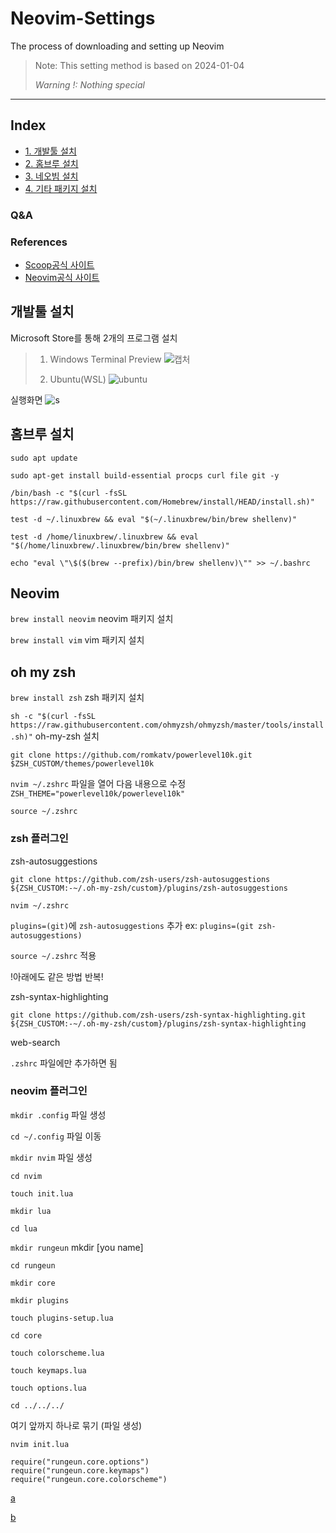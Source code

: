 # Neovim-Settings
The process of downloading and setting up Neovim

>Note: This setting method is based on 2024-01-04
>
>*Warning !: Nothing special*

---
## Index
- [1. 개발툴 설치](#개발툴-설치)
- [2. 홈브루 설치](#홈브루-설치)
- [3. 네오빔 설치](#네오빔-설치)
- [4. 기타 패키지 설치](#기타-패키지-설치)


### Q&A
### References
- [Scoop공식 사이트](https://scoop.sh/)
- [Neovim공식 사이트](https://neovim.io/doc/)

## 개발툴 설치
Microsoft Store를 통해 2개의 프로그램 설치 
>1. Windows Terminal Preview
>![캡처](https://github.com/rungeun/Neovim-Settings/assets/132816679/b0c712cd-9573-411a-8a8d-a76a52531746)
>
>2. Ubuntu(WSL)
>![ubuntu](https://github.com/rungeun/Neovim-Settings/assets/132816679/32adb9ee-1d22-444f-9d4c-fd971d866c50)

실행화면
![s](https://github.com/rungeun/Neovim-Settings/assets/132816679/97e40ddf-728c-4e7a-a543-2d9f044c111b)


## 홈브루 설치

`sudo apt update`

`sudo apt-get install build-essential procps curl file git -y`

`/bin/bash -c "$(curl -fsSL https://raw.githubusercontent.com/Homebrew/install/HEAD/install.sh)"`


`test -d ~/.linuxbrew && eval "$(~/.linuxbrew/bin/brew shellenv)"`

`test -d /home/linuxbrew/.linuxbrew && eval "$(/home/linuxbrew/.linuxbrew/bin/brew shellenv)"`

`echo "eval \"\$($(brew --prefix)/bin/brew shellenv)\"" >> ~/.bashrc`

## Neovim
`brew install neovim` neovim 패키지 설치

`brew install vim` vim 패키지 설치

## oh my zsh

`brew install zsh` zsh 패키지 설치

`sh -c "$(curl -fsSL https://raw.githubusercontent.com/ohmyzsh/ohmyzsh/master/tools/install.sh)"`  oh-my-zsh 설치

`git clone https://github.com/romkatv/powerlevel10k.git $ZSH_CUSTOM/themes/powerlevel10k`

`nvim ~/.zshrc` 파일을 열어 다음 내용으로 수정 `ZSH_THEME="powerlevel10k/powerlevel10k"`

`source ~/.zshrc`

### zsh 플러그인
zsh-autosuggestions

`git clone https://github.com/zsh-users/zsh-autosuggestions ${ZSH_CUSTOM:-~/.oh-my-zsh/custom}/plugins/zsh-autosuggestions`

`nvim ~/.zshrc`

`plugins=(git)`에 `zsh-autosuggestions` 추가 ex: `plugins=(git zsh-autosuggestions)`

`source ~/.zshrc` 적용

!아래에도 같은 방법 반복!

zsh-syntax-highlighting

`git clone https://github.com/zsh-users/zsh-syntax-highlighting.git ${ZSH_CUSTOM:-~/.oh-my-zsh/custom}/plugins/zsh-syntax-highlighting`

web-search

`.zshrc` 파일에만 추가하면 됨


### neovim 플러그인

`mkdir .config` 파일 생성

`cd ~/.config` 파일 이동

`mkdir nvim` 파일 생성

`cd nvim`

`touch init.lua`

`mkdir lua`

`cd lua`

`mkdir rungeun`  mkdir [you name]

`cd rungeun`

`mkdir core`

`mkdir plugins`

`touch plugins-setup.lua`

`cd core`

`touch colorscheme.lua`

`touch keymaps.lua`

`touch options.lua`

`cd ../../../`

여기 앞까지 하나로 묶기 (파일 생성)

`nvim init.lua`

```
require("rungeun.core.options")
require("rungeun.core.keymaps")
require("rungeun.core.colorscheme")
```

[a](https://www.youtube.com/watch?v=CF1tMjvHDRA)

[b](https://www.youtube.com/watch?v=vdn_pKJUda8)
